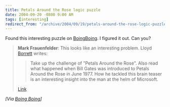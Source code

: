 ```yaml
---
title: Petals Around the Rose logic puzzle
date: 2004-09-20 -0800 9:00 AM
tags: [interesting]
redirect_from: "/archive/2004/09/19/petals-around-the-rose-logic-puzzle.aspx/"
---
```


Found this interesting puzzle on
[BoingBoing](http://www.boingboing.net/). I figured it out. Can you?

> **Mark Frauenfelder**: This looks like an interesting problem. Lloyd
> [Borrett](http://www.borrett.id.au) writes:
>
> > Take up the challenge of "Petals Around the Rose". Also read what
> > happened when Bill Gates was introduced to Petals Around the Rose in
> > June 1977. How he tackled this brain teaser is an interesting
> > insight into the man at the helm of Microsoft.
>
> [Link](http://www.borrett.id.au/computing/petals-j.htm)

*[Via [Boing
Boing](http://www.boingboing.net/2004/09/20/petals_around_the_ro.html)]*

